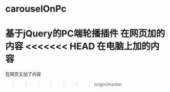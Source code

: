 # carouselOnPc
基于jQuery的PC端轮播插件
在网页加的内容
<<<<<<< HEAD
在电脑上加的内容
=======
在网页又加了内容
>>>>>>> origin/master
